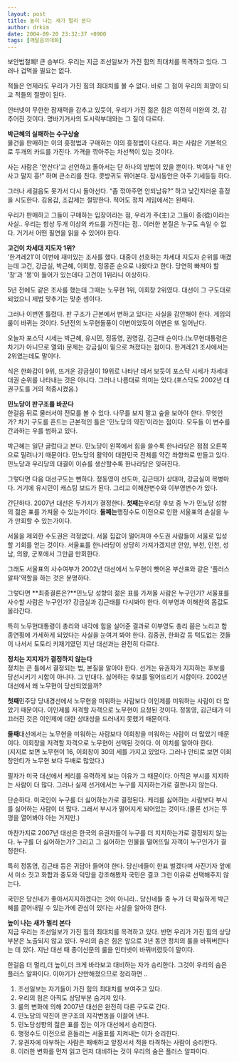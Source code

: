```yaml
---
layout: post
title: 높이 나는 새가 멀리 본다
author: drkim
date: 2004-09-20 23:32:37 +0900
tags: [깨달음의대화]
---
```

 보안법철폐! 큰 승부다. 우리는 지금 조선일보가 가진 힘의 최대치를 목격하고 있다. 그러나 겁먹을 필요는 없다.    
  
적들은 언제라도 우리가 가진 힘의 최대치를 볼 수 없다. 바로 그 점이 우리의 희망이 되고 적들의 절망이 된다.    
  
인터넷이 무한한 잠재력을 감추고 있듯이, 우리가 가진 젊은 힘은 여전히 미완의 것, 감추어진 것이다. 명바기거사의 도시락부대와는 그 질이 다르다. 
  
  
**박근혜의 실패하는 수구상술**  
물건을 판매하는 이의 흥정법과 구매하는 이의 흥정법이 다르다. 파는 사람은 기본적으로 두개의 카드를 가진다. 가격을 깎아주는 차선책이 있는 것이다. 
  
  
사는 사람은 '안산다'고 선언하고 돌아서는 단 하나의 방법이 있을 뿐이다. 박여사 “내 안사고 말지 흥!” 하며 큰소리를 친다. 콧방귀도 뀌어본다. 잠시동안은 아주 기세등등 하다. 
  
  
그러나 세걸음도 못가서 다시 돌아선다. “좀 깎아주면 안되남유?” 하고 낯간지러운 흥정을 시도한다. 김용갑, 조갑제는 절망한다. 적어도 정치 게임에서는 완패다.    
  
우리가 판매하고 그들이 구매하는 입장이라는 점, 우리가 주(主)고 그들이 종(從)이라는 사실.. 우리는 항상 두개 이상의 카드를 가진다는 점.. 이러한 본질은 누구도 속일 수 없다. 거기서 어떤 필연을 읽을 수 있어야 한다. 


  
  
**고건이 차세대 지도자 1위?**  
'한겨레21'이 이번에 재미있는 조사를 했다. 대중이 선호하는 차세대 지도자 순위를 매겼는데 고건, 강금실, 박근혜, 이회창, 정몽준 순으로 나왔다고 한다. 당연히 빠져야 할 '창'과 '몽'이 들어가 있는데다 고건이 1위라니 이상하다. 
  
  
5년 전에도 같은 조사를 했는데 그때는 노무현 1위, 이회창 2위였다. 대선이 그 구도대로 되었으니 제법 맞추기는 맞춘 셈이다. 
  
  
그러나 이번엔 틀렸다. 판 구조가 근본에서 변하고 있다는 사실을 감안해야 한다. 게임의 룰이 바뀌는 것이다. 5년전의 노무현돌풍이 이변이었듯이 이변은 또 일어난다.    
  
오늘자 포스닥 시세는 박근혜, 유시민, 정동영, 권영길, 김근태 순이다.(노무현대통령은 차기가 아니므로 열외) 문제는 강금실이 밑으로 쳐졌다는 점이다. 한겨레21 조사에서는 2위였는데도 말이다.    
  
식은 한화갑이 9위, 뜨거운 강금실이 19위로 나타난 데서 보듯이 포스닥 시세가 차세대 대권 순위를 나타내는 것은 아니다. 그러나 나름대로 의미는 있다.(포스닥도 2002년 대권구도를 거의 적중시켰음.) 
  
  
**민노당이 판구조를 바꾼다**  
한걸음 뒤로 물러서야 전모를 볼 수 있다. 나무를 보지 말고 숲을 보아야 한다. 무엇인가? 차기 구도를 흔드는 근본적인 틀은 '민노당의 약진'이라는 점이다. 모두들 이 변수를 간과하는 우를 범하고 있다.    
  
박근혜는 일단 글렀다고 본다. 민노당이 왼쪽에서 힘을 쓸수록 한나라당은 점점 오른쪽으로 밀려나기 때문이다. 민노당의 활약이 대한민국 전체를 약간 좌향좌로 만들고 있다. 민노당과 우리당의 대결이 이슈를 생산할수록 한나라당은 잊혀진다.    
  
그렇다면 다음 대선구도는 뻔하다. 정동영이 선도마, 김근태가 상대마, 강금실이 복병마다. 거기에 유시민이 캐스팅 보드가 된다. 그리고 이해찬변수와 이부영변수가 있다.    
  
간단하다. 2007년 대선은 두가지가 결정한다. **첫째는**우리당 후보 중 누가 민노당 성향의 젊은 표를 가져올 수 있는가이다. **둘째는**행정수도 이전으로 인한 서울표의 손실을 누가 만회할 수 있는가이다.    
  
서울을 제외한 수도권은 걱정없다. 서울 집값이 떨어져야 수도권 사람들이 서울로 입성할 기회를 얻는 것이다. 서울표를 한나라당이 상당히 가져가겠지만 안양, 부천, 인천, 성남, 의왕, 군포에서 그만큼 만회한다. 
  
  
그래도 서울표의 사수여부가 2002년 대선에서 노무현이 뺏어온 부산표와 같은 '플러스 알파'역할을 하는 것은 분명하다.    
  
그렇다면 **최종결론은?**민노당 성향의 젊은 표를 가져올 사람은 누구인가? 서울표를 사수할 사람은 누구인가? 강금실과 김근태를 다시봐야 한다. 이부영과 이해찬의 몸값도 올라간다.    
  
특히 노무현대통령이 총리와 내각에 힘을 실어준 결과로 이부영도 총리 쯤은 노리고 합종연횡에 가세하게 되었다는 사실을 눈여겨 봐야 한다. 김중권, 한화갑 등 턱도없는 것들이 나서서 도토리 키재기였던 지난 대선과는 완전히 다르다.    
  
**정치는 지지자가 결정하지 않는다**  
정치는 큰 틀에서 결정되는 법, 본질을 알아야 한다. 선거는 유권자가 지지하는 후보를 당선시키기 시합이 아니다. 그 반대다. 싫어하는 후보를 떨어뜨리기 시합이다. 2002년 대선에서 왜 노무현이 당선되었을까?    
  
**첫째**민주당 당내경선에서 노무현을 미워하는 사람보다 이인제를 미워하는 사람이 더 많았기 때문이다. 이인제를 저격할 자객으로 노무현이 요청된 것이다. 정동영, 김근태가 미끄러진 것은 이인제에 대한 상대성을 드러내지 못했기 때문이다.    
  
**둘째**대선에서는 노무현을 미워하는 사람보다 이회창을 미워하는 사람이 더 많았기 때문이다. 이회창을 저격할 자객으로 노무현이 선택된 것이다. 이 이치를 알아야 한다.   
(지지로 보면 노무현이 16, 이회창이 30의 세를 가지고 있었다. 그러나 안티로 보면 이회창안티가 노무현 보다 두배로 많았다.)    
  
필자가 미국 대선에서 케리를 유력하게 보는 이유가 그 때문이다. 아직은 부시를 지지하는 사람이 더 많다. 그러나 실제 선거에서는 누구를 지지하는가로 결판나지 않는다.    
  
단순하다. 미국인이 누구를 더 싫어하는가로 결정된다. 케리를 싫어하는 사람보다 부시를 싫어하는 사람이 더 많다. 그래서 부시가 떨어지게 되어있는 것이다.(물론 선거는 뚜껑을 열어봐야 아는 거지만.)    
  
마찬가지로 2007년 대선은 한국의 유권자들이 누구를 더 지지하는가로 결정되지 않는다. 누구를 더 싫어하는가? 그리고 그 싫어하는 인물을 떨어뜨릴 자객이 누구인가가 결정한다.    
  
특히 정동영, 김근태 등은 귀담아 들어야 한다. 당신네들이 한표 벌겠다며 사진기자 앞에서 미소 짓고 화합과 중도와 덕망을 강조해봤자 국민은 결코 그런 이유로 선택해주지 않는다.    
  
국민은 당신네가 좋아서지지하겠다는 것이 아니라.. 당신네들 중 누가 더 확실하게 박근혜를 끌어내릴 수 있는가에 관심이 있다는 사실을 알아야 한다. 
  
  
**높이 나는 새가 멀리 본다**  
지금 우리는 조선일보가 가진 힘의 최대치를 목격하고 있다. 반면 우리가 가진 힘의 상당부분은 노출되지 않고 있다. 우리의 숨은 힘은 앞으로 3년 동안 정치의 룰을 바꿔버린다는 데 있다. 지난 대선 때 종이신문의 룰을 인터넷이 바꿔버렸듯이 말이다.    
  
한걸음 더 멀리,더 높이,더 크게 바라보고 대비하는 자가 승리한다. 그것이 우리의 숨은 플러스 알파이다. 이야기가 산만해졌으므로 정리하면 .. 
  
  
1) 조선일보는 자기들이 가진 힘의 최대치를 보여주고 있다.   
2) 우리의 힘은 아직도 상당부분 숨겨져 있다.   
3) 룰의 변화에 의해 2007년 대선은 완전히 다른 구도로 간다.   
4) 민노당의 약진이 판구조의 지각변동을 이끌어 낸다.   
5) 민노당성향의 젊은 표를 잡는 이가 대선에서 승리한다.   
6) 행정수도 이전으로 흔들리는 서울표를 지켜내는 이가 승리한다.   
7) 유권자에 아부하는 사람은 패배하고 앞장서서 적을 타격하는 사람이 승리한다.   
8) 이러한 변화를 먼저 읽고 먼저 대비하는 것이 우리의 숨은 플러스 알파이다.